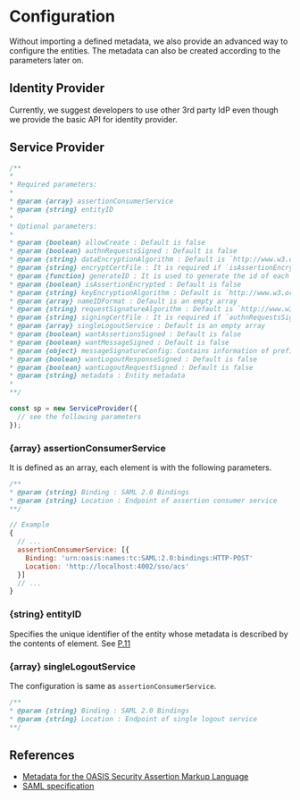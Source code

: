 # Configuration

Without importing a defined metadata, we also provide an advanced way to configure the entities. The metadata can also be created according to the parameters later on.

## Identity Provider

Currently, we suggest developers to use other 3rd party IdP even though we provide the basic API for identity provider.

## Service Provider

```javascript
/**
*
* Required parameters: 
*
* @param {array} assertionConsumerService
* @param {string} entityID
*
* Optional parameters:
*
* @param {boolean} allowCreate : Default is false
* @param {boolean} authnRequestsSigned : Default is false
* @param {string} dataEncryptionAlgorithm : Default is `http://www.w3.org/2001/04/xmlenc#aes256-cbc`
* @param {string} encryptCertFile : It is required if `isAssertionEncrypted` is set to `true`
* @param {function} generateID : It is used to generate the id of each request to perform extra validation and avoid conflict
* @param {boolean} isAssertionEncrypted : Default is false
* @param {string} keyEncryptionAlgorithm : Default is `http://www.w3.org/2001/04/xmlenc#rsa-1_5`
* @param {array} nameIDFormat : Default is an empty array
* @param {string} requestSignatureAlgorithm : Default is `http://www.w3.org/2000/09/xmldsig#rsa-sha1` 
* @param {string} signingCertFile : It is required if `authnRequestsSigned` is set to `true`
* @param {array} singleLogoutService : Default is an empty array
* @param {boolean} wantAssertionsSigned : Default is false
* @param {boolean} wantMessageSigned : Default is false
* @param {object} messageSignatureConfig: Contains information of prefix and location (xml-crypto)
* @param {boolean} wantLogoutResponseSigned : Default is false
* @param {boolean} wantLogoutRequestSigned : Default is false
* @param {string} metadata : Entity metadata
*
**/

const sp = new ServiceProvider({
  // see the following parameters 
});
```

### {array} assertionConsumerService

It is defined as an array, each element is with the following parameters.

```javascript
/**
* @param {string} Binding : SAML 2.0 Bindings
* @param {string} Location : Endpoint of assertion consumer service
**/

// Example
{
  // ...
  assertionConsumerService: [{
    Binding: 'urn:oasis:names:tc:SAML:2.0:bindings:HTTP-POST'
    Location: 'http://localhost:4002/sso/acs'
  }]
  // ...
}
```

### {string} entityID

Specifies the unique identifier of the entity whose metadata is described by the contents of element. See [P.11](https://www.oasis-open.org/committees/download.php/35391/sstc-saml-metadata-errata-2.0-wd-04-diff.pdf)

### {array} singleLogoutService

The configuration is same as `assertionConsumerService`.

```javascript
/**
* @param {string} Binding : SAML 2.0 Bindings
* @param {string} Location : Endpoint of single logout service
**/
```

## References

+ [Metadata for the OASIS Security Assertion Markup Language](https://www.oasis-open.org/committees/download.php/35391/sstc-saml-metadata-errata-2.0-wd-04-diff.pdf)
+ [SAML specification](http://saml.xml.org/saml-specifications)
